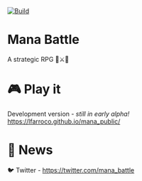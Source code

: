 [![Build](https://github.com/lfarroco/mana-battle/actions/workflows/build.yml/badge.svg)](https://github.com/lfarroco/mana-battle/actions/workflows/build.yml)

# Mana Battle
A strategic RPG 🧙⚔️🏰


# 🎮 Play it

Development version - *still in early alpha!*
https://lfarroco.github.io/mana_public/


# 📰 News
🐦 Twitter - https://twitter.com/mana_battle
